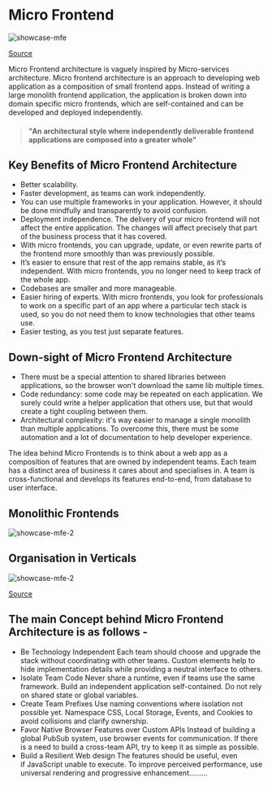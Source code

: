 # Micro Frontend

![showcase-mfe][3]

[Source][1]

Micro Frontend architecture is vaguely inspired by Micro-services architecture. Micro frontend architecture is an approach to developing web application as a composition of small frontend apps. Instead of writing a large monolith frontend application, the application is broken down into domain specific micro frontends, which are self-contained and can be developed and deployed independently.

> #### "An architectural style where independently deliverable frontend applications are composed into a greater whole"

## Key Benefits of Micro Frontend Architecture

-   Better scalability.
-   Faster development, as teams can work independently.
-   You can use multiple frameworks in your application. However, it should be done mindfully and transparently to avoid confusion.
-   Deployment independence. The delivery of your micro frontend will not affect the entire application. The changes will affect precisely that part of the business process that it has covered.
-   With micro frontends, you can upgrade, update, or even rewrite parts of the frontend more smoothly than was previously possible.
-   It’s easier to ensure that rest of the app remains stable, as it’s independent. With micro frontends, you no longer need to keep track of the whole app.
-   Codebases are smaller and more manageable.
-   Easier hiring of experts. With micro frontends, you look for professionals to work on a specific part of an app where a particular tech stack is used, so you do not need them to know technologies that other teams use.
-   Easier testing, as you test just separate features.

## Down-sight of Micro Frontend Architecture

-   There must be a special attention to shared libraries between applications, so the browser won't download the same lib multiple times.
-   Code redundancy: some code may be repeated on each application. We surely could write a helper application that others use, but that would create a tight coupling between them.
-   Architectural complexity: it's way easier to manage a single monolith than multiple applications. To overcome this, there must be some automation and a lot of documentation to help developer experience.

The idea behind Micro Frontends is to think about a web app as a composition of features that are owned by independent teams. Each team has a distinct area of business it cares about and specialises in. A team is cross-functional and develops its features end-to-end, from database to user interface.

## Monolithic Frontends

![showcase-mfe-2][5]

## Organisation in Verticals

![showcase-mfe-2][4]

[Source][2]

## The main Concept behind Micro Frontend Architecture is as follows -

-   Be Technology Independent
    Each team should choose and upgrade the stack without coordinating with other teams. Custom elements help to hide implementation details while providing a neutral interface to others.
-   Isolate Team Code
    Never share a runtime, even if teams use the same framework. Build an independent application self-contained. Do not rely on shared state or global variables.
-   Create Team Prefixes
    Use naming conventions where isolation not possible yet. Namespace CSS, Local Storage, Events, and Cookies to avoid collisions and clarify ownership.
-   Favor Native Browser Features over Custom APIs
    Instead of building a global PubSub system, use browser events for communication. If there is a need to build a cross-team API, try to keep it as simple as possible.
-   Build a Resilient Web design
    The features should be useful, even if JavaScript unable to execute. To improve perceived performance, use universal rendering and progressive enhancement.........

<!-- Links to refrences -->

[1]: https://www.cuelogic.com/blog/micro-frontends-part1
[2]: https://micro-frontends.org/

<!-- Links to images -->

[3]: https://www.cuelogic.com/wp-content/uploads/2020/11/01-Gif-1536x864.gif.webp
[4]: https://micro-frontends.org/ressources/diagrams/organisational/verticals-headline.png
[5]: https://micro-frontends.org/ressources/diagrams/organisational/monolith-frontback-microservices.png
